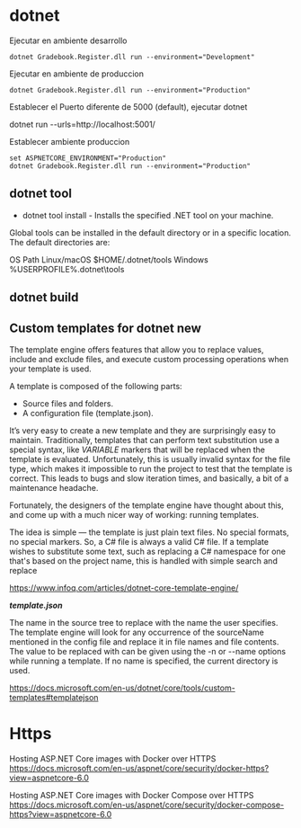 # dotnet 

Ejecutar en ambiente desarrollo

```
dotnet Gradebook.Register.dll run --environment="Development"
```

Ejecutar en ambiente de produccion
 
```
dotnet Gradebook.Register.dll run --environment="Production"
```




Establecer el Puerto diferente de 5000 (default), ejecutar dotnet

dotnet run --urls=http://localhost:5001/


Establecer ambiente produccion



```
set ASPNETCORE_ENVIRONMENT="Production"
dotnet Gradebook.Register.dll run --environment="Production"
```


## dotnet tool

- dotnet tool install - Installs the specified .NET tool on your machine.


Global tools can be installed in the default directory or in a specific location. The default directories are:

OS 	Path
Linux/macOS 	$HOME/.dotnet/tools
Windows 	%USERPROFILE%\.dotnet\tools


## dotnet build 



## Custom templates for dotnet new

The template engine offers features that allow you to replace values, include and exclude files, and execute custom processing operations when your template is used.

A template is composed of the following parts:

- Source files and folders.
- A configuration file (template.json).


It’s very easy to create a new template and they are surprisingly easy to maintain. Traditionally, templates that can perform text substitution use a special syntax, like $VARIABLE$ markers that will be replaced when the template is evaluated. Unfortunately, this is usually invalid syntax for the file type, which makes it impossible to run the project to test that the template is correct. This leads to bugs and slow iteration times, and basically, a bit of a maintenance headache.

Fortunately, the designers of the template engine have thought about this, and come up with a much nicer way of working: running templates.

The idea is simple — the template is just plain text files. No special formats, no special markers. So, a C# file is always a valid C# file. If a template wishes to substitute some text, such as replacing a C# namespace for one that's based on the project name, this is handled with simple search and replace

https://www.infoq.com/articles/dotnet-core-template-engine/



***template.json***

The name in the source tree to replace with the name the user specifies. The template engine will look for any occurrence of the sourceName mentioned in the config file and replace it in file names and file contents. The value to be replaced with can be given using the -n or --name options while running a template. If no name is specified, the current directory is used.

https://docs.microsoft.com/en-us/dotnet/core/tools/custom-templates#templatejson

# Https 

Hosting ASP.NET Core images with Docker over HTTPS
https://docs.microsoft.com/en-us/aspnet/core/security/docker-https?view=aspnetcore-6.0 

Hosting ASP.NET Core images with Docker Compose over HTTPS
https://docs.microsoft.com/en-us/aspnet/core/security/docker-compose-https?view=aspnetcore-6.0
